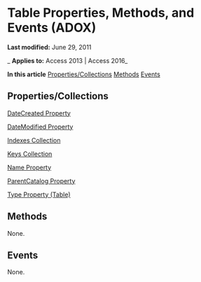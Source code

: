 
# Table Properties, Methods, and Events (ADOX)

 **Last modified:** June 29, 2011

 _ **Applies to:** Access 2013 | Access 2016_

 **In this article**
[Properties/Collections](#sectionSection1)
[Methods](#sectionSection2)
[Events](#sectionSection3)




## Properties/Collections
<a name="sectionSection1"> </a>

[DateCreated Property](ee975bf5-7d44-a993-d1c0-077993515698.md)

[DateModified Property](aebe8818-82e7-84a4-24d7-d97afa32e193.md)

[Indexes Collection](ab04bdd1-7c4a-44cb-dfc6-add3a52f502f.md)

[Keys Collection](0d480c01-1b36-28b9-9135-51958f313995.md)

[Name Property](c92a3b2b-6e3f-1ed9-c7be-bf348a0737af.md)

[ParentCatalog Property](7eef4ef5-1fa4-73ea-a710-fc8767c9ea21.md)

[Type Property (Table)](http://msdn.microsoft.com/library/d07cdfc1-da65-74b7-ab9c-f2b79f24b59e%28Office.15%29.aspx)


## Methods
<a name="sectionSection2"> </a>

None.


## Events
<a name="sectionSection3"> </a>

None.

